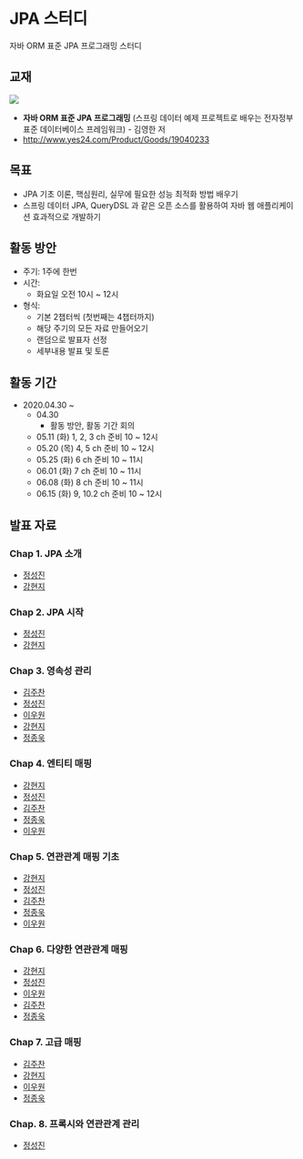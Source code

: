 # JPA 스터디
자바 ORM 표준 JPA 프로그래밍 스터디

## 교재
![](http://image.yes24.com/goods/19040233/300x0)

- **자바 ORM 표준 JPA 프로그래밍** (스프링 데이터 예제 프로젝트로 배우는 전자정부 표준 데이터베이스 프레임워크) - 김영한 저
- http://www.yes24.com/Product/Goods/19040233

## 목표
- JPA 기초 이론, 핵심원리, 실무에 필요한 성능 최적화 방법 배우기
- 스프링 데이터 JPA, QueryDSL 과 같은 오픈 소스를 활용하여 자바 웹 애플리케이션 효과적으로 개발하기

## 활동 방안
- 주기: 1주에 한번
- 시간: 
  - 화요일 오전 10시 ~ 12시
- 형식: 
  - 기본 2챕터씩 (첫번째는 4챕터까지) 
  - 해당 주기의 모든 자료 만들어오기
  - 랜덤으로 발표자 선정
  - 세부내용 발표 및 토론

## 활동 기간
- 2020.04.30 ~
  - 04.30
    - 활동 방안, 활동 기간 회의
  - 05.11 (화) 1, 2, 3 ch 준비 10 ~ 12시
  - 05.20 (목) 4, 5 ch 준비 10 ~ 12시
  - 05.25 (화) 6 ch 준비 10 ~ 11시
  - 06.01 (화) 7 ch 준비 10 ~ 11시
  - 06.08 (화) 8 ch 준비 10 ~ 11시
  - 06.15 (화) 9, 10.2 ch 준비 10 ~ 12시

## 발표 자료
### Chap 1. JPA 소개
- [정성진](https://docs.google.com/presentation/d/10y2VMZ62AG3MN-RdushdVLh8Sy502R5lyQMXSCfyOmI/edit?usp=sharing)
- [강현지](https://devwari.tistory.com/9?category=985460)

### Chap 2. JPA 시작
- [정성진](https://docs.google.com/presentation/d/1mr29Pl_tuJaXYdJ91nO3CPvC3En_YdPjNh0lmxvFj-Y/edit?usp=sharing)
- [강현지](https://devwari.tistory.com/10?category=985460)

### Chap 3. 영속성 관리
- [김주찬](http://blue564.cafe24.com/?p=373)
- [정성진](https://docs.google.com/presentation/d/1EuZCCxnpYuwyxh_WD4x4l9Pc_McBBiwzfME26sRj_6U/edit?usp=sharing)
- [이우원](https://www.notion.so/3-e77319a0a86e475d8263e19a825c65cc)
- [강현지](https://devwari.tistory.com/)
- [정종욱](https://www.notion.so/jong9/1-JPA-1-3-7d22fe087ac44701803b1d0bd17ba530)

### Chap 4. 엔티티 매핑
- [강현지](https://devwari.tistory.com/12?category=985460)
- [정성진](https://docs.google.com/presentation/d/1tE8iy1uFOI2kdplIh8FWuOZUAQsKt7DMvhkG_nfqxqw/edit?usp=sharing)
- [김주찬](http://blue564.cafe24.com/?p=389)
- [정종욱](https://www.notion.so/jong9/2-JPA-4-518ef18b8c19492eaaf2265fd468da35)
- [이우원](https://www.notion.so/4-8d0f8a9c99224fc486fa4cee5fa752be)

### Chap 5. 연관관계 매핑 기초
- [강현지](https://devwari.tistory.com/13?category=985460)
- [정성진](https://docs.google.com/presentation/d/1JrOP221E4mQ-PxEF11Is0IiH-dbJXd87hF2kjaddmT4/edit?usp=sharing)
- [김주찬](http://blue564.cafe24.com/?p=395)
- [정종욱](https://www.notion.so/jong9/2-JPA-5-c67c22dbf23349d1a2ac63ea7fb78361)
- [이우원](https://www.notion.so/5-201f81b4b64143b3bd92f693de190526)

### Chap 6. 다양한 연관관계 매핑
- [강현지](https://devwari.tistory.com/14)
- [정성진](https://docs.google.com/presentation/d/1jIBajogAao8Vnt_y6ccfETdKj6rQt62BO5FeqO_hqck/edit?usp=sharing)
- [이우원](https://www.notion.so/6-9a1b06e75ee4482681b63c76a0ab4642)
- [김주찬](http://blue564.cafe24.com/?p=419)
- [정종욱](https://www.notion.so/jong9/3-JPA-6-15762cd9d11841988aebea5a1e79b2c6)

### Chap 7. 고급 매핑
- [김주찬](http://blue564.cafe24.com/?p=429)
- [강현지](https://devwari.tistory.com/15)
- [이우원](https://www.notion.so/7-1376a8d54f294800b0386088549c8e71)
- [정종욱](https://www.notion.so/jong9/4-JPA-7-3bb077f9cee2411a89b771f4e30913f3)

### Chap. 8. 프록시와 연관관계 관리
- [정성진](https://docs.google.com/presentation/d/1WrcpuJR6Vy5vu5iKZOq7DgjjU4gBKXAokkzQaUSdrlE/edit?usp=sharing)

